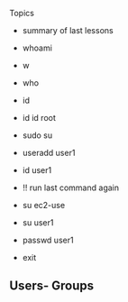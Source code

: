Topics
  - summary of last lessons
  - whoami
  - w
  - who
  - id
  - id id root
  - sudo su
  - useradd user1
  - id user1
  
  - !! run last command again
  
  - su ec2-use
  - su user1
  - passwd user1
  - exit
  
Users- Groups
  - 
  
  
